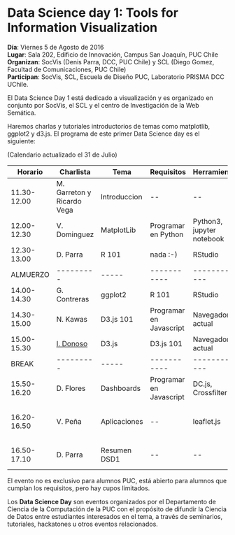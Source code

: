 # Data Science day 1: Tools for Information Visualization
**Día**: Viernes 5 de Agosto de 2016 <br/>
**Lugar**: Sala 202, Edificio de Innovación, Campus San Joaquín, PUC Chile <br/>
**Organizan**: SocVis (Denis Parra, DCC, PUC Chile) y SCL (Diego Gomez, Facultad de Comunicaciones, PUC Chile) <br/>
**Participan**: SocVis, SCL, Escuela de Diseño PUC, Laboratorio PRISMA DCC UChile.

El Data Science Day 1 está dedicado a visualización y es organizado en conjunto por 
SocVis, el SCL y el centro de Investigación de la Web Semática. 

Haremos charlas y tutoriales introductorios de temas como 
matplotlib, ggplot2 y d3.js. El programa de este primer Data Science day es el siguiente:

(Calendario actualizado el 31 de Julio)

| Horario	| Charlista	| Tema	| Requisitos	| Herramientas	| Descripcion |
| ------- | --------- | ----- | ----------- | ------------- | ----------- | 
| 11.30-12.00 |  M. Garreton y Ricardo Vega | Introduccion | -- | -- | Charla de Introducción a la visualizacion de información | 
| 12.00-12.30 | V. Dominguez | MatplotLib | Programar en Python | Python3, jupyter notebook | ----------- | 
| 12.30-13.00 | D. Parra | R 101 | nada :-) | RStudio | ----------- | 
| ALMUERZO | --------- | ----- | ----------- | ------------- | ----------- | 
| 14.00-14.30	| G. Contreras | ggplot2 | R 101 | RStudio | ----------- | 
| 14.30-15.00	| N. Kawas	| D3.js	101 | Programar en Javascript	| Navegador actual	| Intro a D3.js	| 
| 15.00-15.30	| [I. Donoso](https://indonoso.github.io/)	| D3.js	| D3.js 101 | Navegador actual| Interacciones con D3.js	| 
| BREAK | --------- | ----- | ----------- | ------------- | ----------- | 
| 15.50-16.20	| D. Flores| 	Dashboards	| Programar en Javascript	| DC.js, Crossfilter.js | Implementacion de dashboard	| 
| 16.20-16.50	| V. Peña	| Aplicaciones| -- | leaflet.js | Casos de uso de Visualizacion y Analytics |
| 16.50-17.10	| D. Parra| 	Resumen	DSD1 | --	| -- | 	Palabras de cierre de la jornada	| 


El evento no es exclusivo para alumnos PUC, está abierto para alumnos que cumplan los requisitos, pero
hay cupos limitados. 

Los **Data Science Day** son eventos organizados por el Departamento de Ciencia de la Computación 
de la PUC con el propósito de difundir la Ciencia de Datos entre estudiantes interesados en el tema,
a través de seminarios, tutoriales, hackatones u otros eventos relacionados. 


